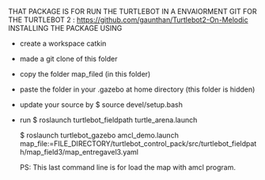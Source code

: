 THAT PACKAGE IS FOR RUN THE TURTLEBOT IN A ENVAIORMENT
GIT FOR THE TURTLEBOT 2 : https://github.com/gaunthan/Turtlebot2-On-Melodic
   INSTALLING THE PACKAGE USING
   - create a workspace catkin
   - made a git clone of this folder
   - copy the folder map_filed (in this folder)
   - paste the folder in your .gazebo at home directory (this folder is hidden)
   - update your source by 
      $ source devel/setup.bash
   - run 
      $ roslaunch turtlebot_fieldpath turtle_arena.launch


      $ roslaunch turtlebot_gazebo amcl_demo.launch map_file:=FILE_DIRECTORY/turtlebot_control_pack/src/turtlebot_fieldpath/map_field3/map_entregavel3.yaml

      PS: This last command line is for load the map with amcl program.

